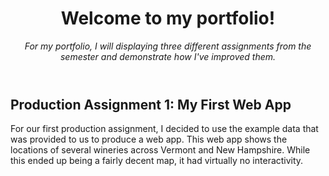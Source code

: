 <header>
  
# Welcome to my portfolio!
_For my portfolio, I will displaying three different assignments from the semester and demonstrate how I've improved them._

</header>

## Production Assignment 1: My First Web App

For our first production assignment, I decided to use the example data that was provided to us to produce a web app. This web app shows the locations of several wineries across Vermont and New Hampshire. While this ended up being a fairly decent map, it had virtually no interactivity. 
